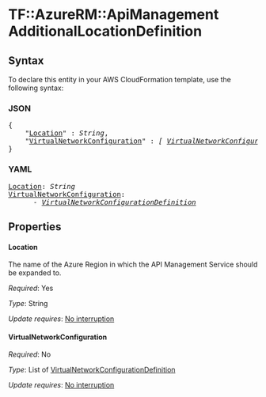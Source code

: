 # TF::AzureRM::ApiManagement AdditionalLocationDefinition

## Syntax

To declare this entity in your AWS CloudFormation template, use the following syntax:

### JSON

<pre>
{
    "<a href="#location" title="Location">Location</a>" : <i>String</i>,
    "<a href="#virtualnetworkconfiguration" title="VirtualNetworkConfiguration">VirtualNetworkConfiguration</a>" : <i>[ <a href="virtualnetworkconfigurationdefinition.md">VirtualNetworkConfigurationDefinition</a>, ... ]</i>
}
</pre>

### YAML

<pre>
<a href="#location" title="Location">Location</a>: <i>String</i>
<a href="#virtualnetworkconfiguration" title="VirtualNetworkConfiguration">VirtualNetworkConfiguration</a>: <i>
      - <a href="virtualnetworkconfigurationdefinition.md">VirtualNetworkConfigurationDefinition</a></i>
</pre>

## Properties

#### Location

The name of the Azure Region in which the API Management Service should be expanded to.

_Required_: Yes

_Type_: String

_Update requires_: [No interruption](https://docs.aws.amazon.com/AWSCloudFormation/latest/UserGuide/using-cfn-updating-stacks-update-behaviors.html#update-no-interrupt)

#### VirtualNetworkConfiguration

_Required_: No

_Type_: List of <a href="virtualnetworkconfigurationdefinition.md">VirtualNetworkConfigurationDefinition</a>

_Update requires_: [No interruption](https://docs.aws.amazon.com/AWSCloudFormation/latest/UserGuide/using-cfn-updating-stacks-update-behaviors.html#update-no-interrupt)

